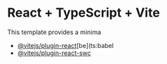 # React + TypeScript + Vite
This template provides a minima
- [@vitejs/plugin-react](https://github.com/vitejs/vite-plugin-react/blobmain/packgesplgn-ct/E)[be](ts:babel
- [@vitejs/plugin-react-swc](https://github.com/vitejs/vite-plugin-react-swc) 

